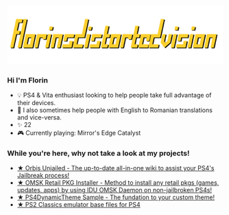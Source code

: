 ![](logotransparent.png)

### Hi I'm Florin
  * 💡 PS4 & Vita enthusiast looking to help people take full advantage of their devices.
  * 📖 I also sometimes help people with English to Romanian translations and vice-versa.
  * ✨ 22
  * 🎮 Currently playing: Mirror's Edge Catalyst

### While you're here, why not take a look at my projects!
  * <a href="https://florinsdistortedvision.github.io/orbisunjailed/"> ★ Orbis Unjailed - The up-to-date all-in-one wiki to assist your PS4's Jailbreak process! </a>
  * <a href="https://github.com/florinsdistortedvision/OMSK-Retail-PKG-Installer"> ★ OMSK Retail PKG Installer - Method to install any retail pkgs (games, updates, apps) by using IDU OMSK Daemon on non-jailbroken PS4s! </a>
  * <a href="https://github.com/florinsdistortedvision/PS4DynamicThemeSample"> ★ PS4DynamicTheme Sample - The fundation to your custom theme! </a>
  * <a href="https://github.com/florinsdistortedvision/ps2-classics-emus"> ★ PS2 Classics emulator base files for PS4 </a>
